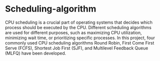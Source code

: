 # Scheduling-algorithm
CPU scheduling is a crucial part of operating systems that decides which process should be executed by the CPU. Different scheduling algorithms are used for different purposes, such as maximizing CPU utilization, minimizing wait time, or prioritizing specific processes. In this project, four commonly used CPU scheduling algorithms Round Robin, First Come First Serve (FCFS), Shortest Job First (SJF), and Multilevel Feedback Queue (MLFQ) have been developed.
